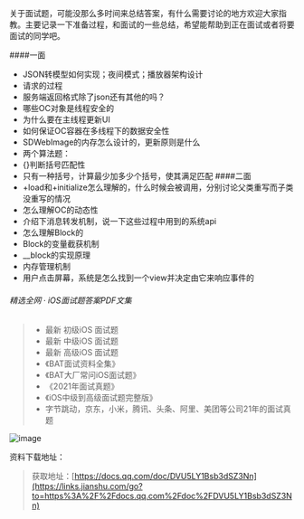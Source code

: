关于面试题，可能没那么多时间来总结答案，有什么需要讨论的地方欢迎大家指教。主要记录一下准备过程，和面试的一些总结，希望能帮助到正在面试或者将要面试的同学吧。

####一面
* JSON转模型如何实现；夜间模式；播放器架构设计
* 请求的过程
* 服务端返回格式除了json还有其他的吗？
* 哪些OC对象是线程安全的
* 为什么要在主线程更新UI
* 如何保证OC容器在多线程下的数据安全性
* SDWebImage的内存怎么设计的，更新原则是什么
* 两个算法题：
* {}判断括号匹配性
* 只有一种括号，计算最少加多少个括号，使其满足匹配
####二面
* +load和+initialize怎么理解的，什么时候会被调用，分别讨论父类重写而子类没重写的情况
* 怎么理解OC的动态性
* 介绍下消息转发机制，说一下这些过程中用到的系统api
* 怎么理解Block的
* Block的变量截获机制
* __block的实现原理
* 内存管理机制
* 用户点击屏幕，系统是怎么找到一个view并决定由它来响应事件的

###### 精选全网 · iOS面试题答案PDF文集

>*  最新 初级iOS 面试题
>*  最新 中级iOS 面试题
>*  最新 高级iOS 面试题
> * 《BAT面试资料全集》
> * 《BAT大厂常问iOS面试题》
> * 《2021年面试真题》
>  * 《iOS中级到高级面试题完整版》
> * 字节跳动，京东，小米，腾讯、头条、阿里、美团等公司21年的面试真题


![image](https://upload-images.jianshu.io/upload_images/18671920-488f6659d2be275e.png?imageMogr2/auto-orient/strip|imageView2/2/w/867/format/webp)

资料下载地址：

> 获取地址：[https://docs.qq.com/doc/DVU5LY1Bsb3dSZ3Nn](https://links.jianshu.com/go?to=https%3A%2F%2Fdocs.qq.com%2Fdoc%2FDVU5LY1Bsb3dSZ3Nn)
